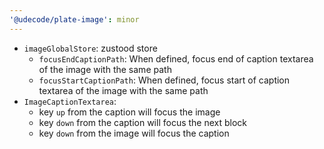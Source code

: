 ```yaml
---
'@udecode/plate-image': minor
---
```


- `imageGlobalStore`: zustood store
  - `focusEndCaptionPath`: When defined, focus end of caption textarea of the image with the same path
  - `focusStartCaptionPath`: When defined, focus start of caption textarea of the image with the same path
- `ImageCaptionTextarea`:
  - key `up` from the caption will focus the image
  - key `down` from the caption will focus the next block
  - key `down` from the image will focus the caption
